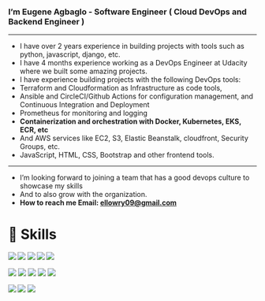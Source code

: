 ### I’m Eugene Agbaglo - Software Engineer ( Cloud DevOps and Backend Engineer )
---------------------------------------------------------------------------------
* I have over 2 years experience in building projects with tools such as python, javascript, django, etc.
* I have 4 months experience working as a DevOps Engineer at Udacity where we built some amazing projects.
* I have experience building projects with the following DevOps tools:
* Terraform and Cloudformation as Infrastructure as code tools,
* Ansible and CircleCI/Github Actions for configuration management, and Continuous Integration and Deployment
* Prometheus for monitoring and logging
* **Containerization and orchestration with Docker, Kubernetes, EKS, ECR, etc**
* And AWS services like EC2, S3, Elastic Beanstalk, cloudfront, Security Groups, etc.
* JavaScript, HTML, CSS, Bootstrap and other frontend tools.
--------------------------------------------------------------------------------------------
* I’m looking forward to joining a team that has a good devops culture to showcase my skills
* And to also grow with the organization.
* **How to reach me Email: ellowry09@gmail.com**

<!---
lowryel/lowryel is a ✨ special ✨ repository because its `README.md` (this file) appears on your GitHub profile.
You can click the Preview link to take a look at your changes.
--->
# 🚀 Skills

***<img src="https://img.shields.io/badge/Amazon_AWS-FF9900?style=for-the-badge&logo=amazonaws&logoColor=white" />       <img src="https://img.shields.io/badge/circleci-343434?style=for-the-badge&logo=circleci&logoColor=white" />      <img src="https://img.shields.io/badge/Docker-2CA5E0?style=for-the-badge&logo=docker&logoColor=white" />      <img src="https://img.shields.io/badge/kubernetes-326ce5.svg?&style=for-the-badge&logo=kubernetes&logoColor=white" />       <img src="https://img.shields.io/badge/Python-FFD43B?style=for-the-badge&logo=python&logoColor=blue" />***


<img src="https://img.shields.io/badge/JavaScript-323330?style=for-the-badge&logo=javascript&logoColor=F7DF1E" />       <img src="https://img.shields.io/badge/Django-092E20?style=for-the-badge&logo=django&logoColor=green" />      <img src="https://img.shields.io/badge/Heroku-430098?style=for-the-badge&logo=heroku&logoColor=white" />      <img src="https://img.shields.io/badge/PostgreSQL-316192?style=for-the-badge&logo=postgresql&logoColor=white" />      <img src="https://img.shields.io/badge/Amazon%20DynamoDB-4053D6?style=for-the-badge&logo=Amazon%20DynamoDB&logoColor=white" />


***<img src="https://img.shields.io/badge/Ansible-000000?style=for-the-badge&logo=ansible&logoColor=white" />      <img src="https://img.shields.io/badge/Bootstrap-563D7C?style=for-the-badge&logo=bootstrap&logoColor=white" />        <img src="https://img.shields.io/badge/Prometheus-000000?style=for-the-badge&logo=prometheus&labelColor=000000" />***

